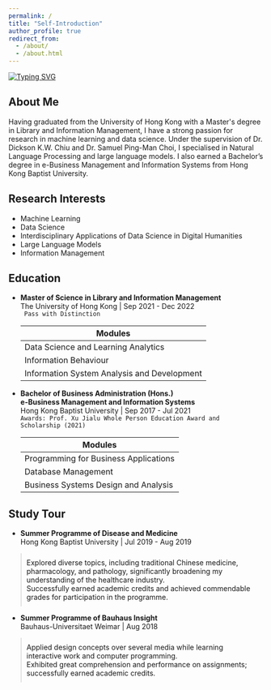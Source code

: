 ```yaml
---
permalink: /
title: "Self-Introduction" 
author_profile: true
redirect_from: 
  - /about/
  - /about.html
---
```


[![Typing SVG](https://readme-typing-svg.demolab.com?font=Roboto&weight=900&size=30&pause=1000&color=385ED2&vCenter=true&width=435&lines=Machine+learning;Data+Science+)](https://git.io/typing-svg)


## About Me

Having graduated from the University of Hong Kong with a Master's degree in Library and Information Management, I have a strong passion for research in machine learning and data science. Under the supervision of Dr. Dickson K.W. Chiu and Dr. Samuel Ping-Man Choi, I specialised in Natural Language Processing and large language models. I also earned a Bachelor’s degree in e-Business Management and Information Systems from Hong Kong Baptist University.  


## Research Interests

-   Machine Learning 
-   Data Science 
-   Interdisciplinary Applications of Data Science in Digital Humanities
-   Large Language Models 
-   Information Management 


## Education

-   **Master of Science in Library and Information Management**  
    The University of Hong Kong | Sep 2021 - Dec 2022  
    <code> Pass with Distinction </code> 

    | Modules|
    |--|
    | Data Science and Learning Analytics |
    |Information Behaviour|
    |Information System Analysis and Development|
    
    
-   **Bachelor of Business Administration (Hons.)**  
    **e-Business Management and Information Systems**  
    Hong Kong Baptist University | Sep 2017 - Jul 2021  
    <code>Awards: Prof. Xu Jialu Whole Person Education Award and Scholarship (2021)</code> 
    
    | Modules|
    |--|
    | Programming for Business Applications |
    |Database Management|
    |Business Systems Design and Analysis|


## Study Tour 
-   **Summer Programme of Disease and Medicine**  
    Hong Kong Baptist University | Jul 2019 - Aug 2019  
    <div style="border-left: 2px solid #e0e0e0; padding: 10px;">
    Explored diverse topics, including traditional Chinese medicine, pharmacology, and pathology, significantly broadening my understanding of the healthcare industry. <br>
    Successfully earned academic credits and achieved commendable grades for participation in the programme.
    </div>
    
-   **Summer Programme of Bauhaus Insight**  
    Bauhaus-Universitaet Weimar | Aug 2018  
    <div style="border-left: 2px solid #e0e0e0; padding: 10px;">
     Applied design concepts over several media while learning interactive work and computer programming. <br>
     Exhibited great comprehension and performance on assignments; successfully earned academic credits.
     </div> 
    
    



